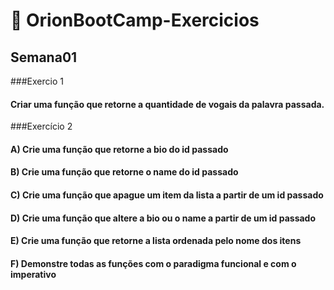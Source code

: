 # 🚀 OrionBootCamp-Exercicios

## Semana01

###Exercio 1 
#### Criar uma função que retorne a quantidade de vogais da palavra passada.

###Exercício 2

 #### A) Crie uma função que retorne a bio do id passado

 #### B) Crie uma função que retorne o name do id passado

 #### C) Crie uma função que apague um item da lista a partir de um id passado

 #### D) Crie uma função que altere a bio ou o name a partir de um id passado

 #### E)  Crie uma função que retorne a lista ordenada pelo nome dos itens

 #### F)  Demonstre todas as funções com o paradigma funcional e com o imperativo




